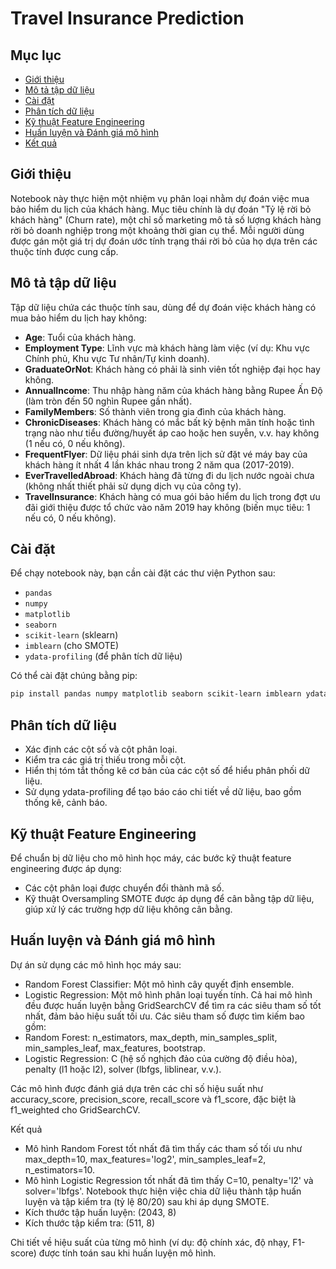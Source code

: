 # Travel Insurance Prediction

## Mục lục
- [Giới thiệu](#giới-thiệu)
- [Mô tả tập dữ liệu](#mô-tả-tập-dữ-liệu)
- [Cài đặt](#cài-đặt)
- [Phân tích dữ liệu](#phân-tích-dữ-liệu)
- [Kỹ thuật Feature Engineering](#kỹ-thuật-feature-engineering)
- [Huấn luyện và Đánh giá mô hình](#huấn-luyện-và-đánh-giá-mô-hình)
- [Kết quả](#kết-quả)

## Giới thiệu
Notebook này thực hiện một nhiệm vụ phân loại nhằm dự đoán việc mua bảo hiểm du lịch của khách hàng. Mục tiêu chính là dự đoán "Tỷ lệ rời bỏ khách hàng" (Churn rate), một chỉ số marketing mô tả số lượng khách hàng rời bỏ doanh nghiệp trong một khoảng thời gian cụ thể. Mỗi người dùng được gán một giá trị dự đoán ước tính trạng thái rời bỏ của họ dựa trên các thuộc tính được cung cấp.

## Mô tả tập dữ liệu
Tập dữ liệu chứa các thuộc tính sau, dùng để dự đoán việc khách hàng có mua bảo hiểm du lịch hay không:
- **Age**: Tuổi của khách hàng.
- **Employment Type**: Lĩnh vực mà khách hàng làm việc (ví dụ: Khu vực Chính phủ, Khu vực Tư nhân/Tự kinh doanh).
- **GraduateOrNot**: Khách hàng có phải là sinh viên tốt nghiệp đại học hay không.
- **AnnualIncome**: Thu nhập hàng năm của khách hàng bằng Rupee Ấn Độ (làm tròn đến 50 nghìn Rupee gần nhất).
- **FamilyMembers**: Số thành viên trong gia đình của khách hàng.
- **ChronicDiseases**: Khách hàng có mắc bất kỳ bệnh mãn tính hoặc tình trạng nào như tiểu đường/huyết áp cao hoặc hen suyễn, v.v. hay không (1 nếu có, 0 nếu không).
- **FrequentFlyer**: Dữ liệu phái sinh dựa trên lịch sử đặt vé máy bay của khách hàng ít nhất 4 lần khác nhau trong 2 năm qua (2017-2019).
- **EverTravelledAbroad**: Khách hàng đã từng đi du lịch nước ngoài chưa (không nhất thiết phải sử dụng dịch vụ của công ty).
- **TravelInsurance**: Khách hàng có mua gói bảo hiểm du lịch trong đợt ưu đãi giới thiệu được tổ chức vào năm 2019 hay không (biến mục tiêu: 1 nếu có, 0 nếu không).

## Cài đặt
Để chạy notebook này, bạn cần cài đặt các thư viện Python sau:
- `pandas`
- `numpy`
- `matplotlib`
- `seaborn`
- `scikit-learn` (sklearn)
- `imblearn` (cho SMOTE)
- `ydata-profiling` (để phân tích dữ liệu)

Có thể cài đặt chúng bằng pip:
```bash
pip install pandas numpy matplotlib seaborn scikit-learn imblearn ydata-profiling.
```

## Phân tích dữ liệu
- Xác định các cột số và cột phân loại.
- Kiểm tra các giá trị thiếu trong mỗi cột.
- Hiển thị tóm tắt thống kê cơ bản của các cột số để hiểu phân phối dữ liệu.
- Sử dụng ydata-profiling để tạo báo cáo chi tiết về dữ liệu, bao gồm thống kê, cảnh báo.

## Kỹ thuật Feature Engineering
Để chuẩn bị dữ liệu cho mô hình học máy, các bước kỹ thuật feature engineering được áp dụng:
- Các cột phân loại được chuyển đổi thành mã số.
- Kỹ thuật Oversampling SMOTE được áp dụng để cân bằng tập dữ liệu, giúp xử lý các trường hợp dữ liệu không cân bằng.

## Huấn luyện và Đánh giá mô hình
Dự án sử dụng các mô hình học máy sau:
- Random Forest Classifier: Một mô hình cây quyết định ensemble.
- Logistic Regression: Một mô hình phân loại tuyến tính.
Cả hai mô hình đều được huấn luyện bằng GridSearchCV để tìm ra các siêu tham số tốt nhất, đảm bảo hiệu suất tối ưu. Các siêu tham số được tìm kiếm bao gồm:
- Random Forest: n_estimators, max_depth, min_samples_split, min_samples_leaf, max_features, bootstrap.
- Logistic Regression: C (hệ số nghịch đảo của cường độ điều hòa), penalty (l1 hoặc l2), solver (lbfgs, liblinear, v.v.).

Các mô hình được đánh giá dựa trên các chỉ số hiệu suất như accuracy_score, precision_score, recall_score và f1_score, đặc biệt là f1_weighted cho GridSearchCV.

Kết quả
- Mô hình Random Forest tốt nhất đã tìm thấy các tham số tối ưu như max_depth=10, max_features='log2', min_samples_leaf=2, n_estimators=10.
- Mô hình Logistic Regression tốt nhất đã tìm thấy C=10, penalty='l2' và solver='lbfgs'.
Notebook thực hiện việc chia dữ liệu thành tập huấn luyện và tập kiểm tra (tỷ lệ 80/20) sau khi áp dụng SMOTE.
- Kích thước tập huấn luyện: (2043, 8)
- Kích thước tập kiểm tra: (511, 8)

Chi tiết về hiệu suất của từng mô hình (ví dụ: độ chính xác, độ nhạy, F1-score) được tính toán sau khi huấn luyện mô hình.
